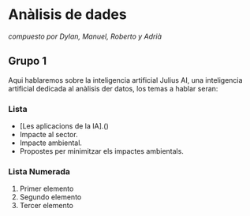 # Anàlisis de dades
_compuesto por Dylan, Manuel, Roberto y Adrià_
## Grupo 1

Aqui hablaremos sobre la inteligencia artificial Julius AI, una inteligencia artificial dedicada al anàlisis der datos, los temas a hablar seran:

### Lista

- [Les aplicacions de la IA].()
- Impacte al sector.
- Impacte ambiental.
- Propostes per minimitzar els impactes ambientals.

### Lista Numerada

1. Primer elemento
2. Segundo elemento
3. Tercer elemento
